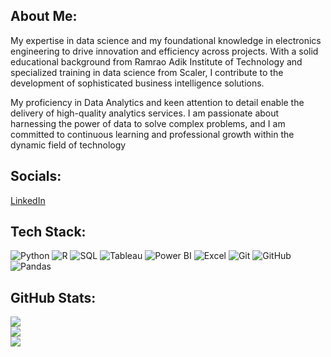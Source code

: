 ## About Me:
My expertise in data science and my foundational knowledge in electronics engineering to drive innovation and efficiency across projects. With a solid educational background from Ramrao Adik Institute of Technology and specialized training in data science from Scaler, I contribute to the development of sophisticated business intelligence solutions.

My proficiency in Data Analytics and keen attention to detail enable the delivery of high-quality analytics services. I am passionate about harnessing the power of data to solve complex problems, and I am committed to continuous learning and professional growth within the dynamic field of technology

## Socials:
[LinkedIn](www.linkedin.com/in/vaibhav-borkar-39a887131)

## Tech Stack:
![Python](https://img.shields.io/badge/Python-3776AB?style=flat&logo=python&logoColor=white)
![R](https://img.shields.io/badge/R-276DC3?style=flat&logo=r&logoColor=white)
![SQL](https://img.shields.io/badge/SQL-4479A1?style=flat&logo=postgresql&logoColor=white)
![Tableau](https://img.shields.io/badge/Tableau-E97627?style=flat&logo=tableau&logoColor=white)
![Power BI](https://img.shields.io/badge/Power%20BI-F2C811?style=flat&logo=power-bi&logoColor=black)
![Excel](https://img.shields.io/badge/Excel-217346?style=flat&logo=microsoft-excel&logoColor=white)
![Git](https://img.shields.io/badge/Git-F05032?style=flat&logo=git&logoColor=white)
![GitHub](https://img.shields.io/badge/GitHub-181717?style=flat&logo=github&logoColor=white)
![Pandas](https://img.shields.io/badge/pandas-%23150458.svg?style=flat&logo=pandas&logoColor=white)

## GitHub Stats:

![](https://github-readme-stats.vercel.app/api?username=vbelex&theme=dark&hide_border=false&include_all_commits=true&count_private=true)<br/>
[![](https://github-readme-streak-stats.herokuapp.com?user=vbelex)](https://git.io/streak-stats)<br/>
![](https://github-readme-stats.vercel.app/api/top-langs/?username=vbelex&theme=dark&hide_border=false&include_all_commits=true&count_private=true&layout=compact)

